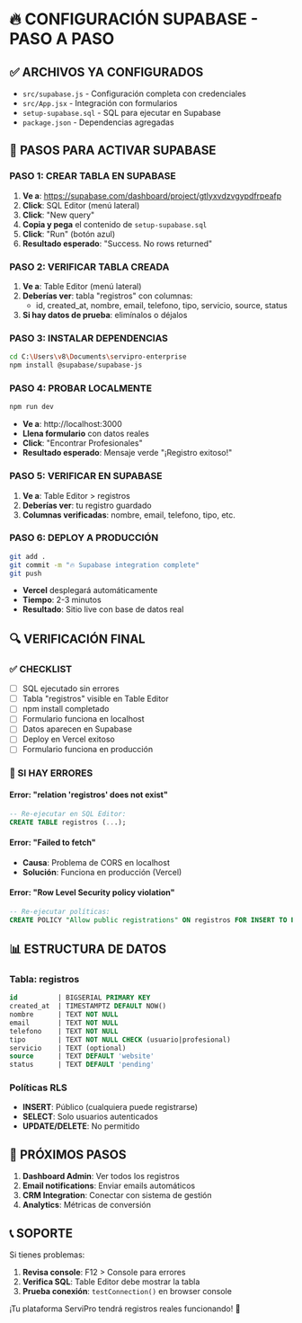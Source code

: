 # 🔥 CONFIGURACIÓN SUPABASE - PASO A PASO

## ✅ ARCHIVOS YA CONFIGURADOS
- `src/supabase.js` - Configuración completa con credenciales
- `src/App.jsx` - Integración con formularios  
- `setup-supabase.sql` - SQL para ejecutar en Supabase
- `package.json` - Dependencias agregadas

## 🚀 PASOS PARA ACTIVAR SUPABASE

### PASO 1: CREAR TABLA EN SUPABASE

1. **Ve a**: https://supabase.com/dashboard/project/gtlyxvdzvgypdfrpeafp
2. **Click**: SQL Editor (menú lateral)
3. **Click**: "New query"
4. **Copia y pega** el contenido de `setup-supabase.sql`
5. **Click**: "Run" (botón azul)
6. **Resultado esperado**: "Success. No rows returned"

### PASO 2: VERIFICAR TABLA CREADA

1. **Ve a**: Table Editor (menú lateral)
2. **Deberías ver**: tabla "registros" con columnas:
   - id, created_at, nombre, email, telefono, tipo, servicio, source, status
3. **Si hay datos de prueba**: elimínalos o déjalos

### PASO 3: INSTALAR DEPENDENCIAS

```bash
cd C:\Users\v8\Documents\servipro-enterprise
npm install @supabase/supabase-js
```

### PASO 4: PROBAR LOCALMENTE

```bash
npm run dev
```

- **Ve a**: http://localhost:3000
- **Llena formulario** con datos reales
- **Click**: "Encontrar Profesionales"
- **Resultado esperado**: Mensaje verde "¡Registro exitoso!"

### PASO 5: VERIFICAR EN SUPABASE

1. **Ve a**: Table Editor > registros
2. **Deberías ver**: tu registro guardado
3. **Columnas verificadas**: nombre, email, telefono, tipo, etc.

### PASO 6: DEPLOY A PRODUCCIÓN

```bash
git add .
git commit -m "🔥 Supabase integration complete"
git push
```

- **Vercel** desplegará automáticamente
- **Tiempo**: 2-3 minutos
- **Resultado**: Sitio live con base de datos real

## 🔍 VERIFICACIÓN FINAL

### ✅ CHECKLIST
- [ ] SQL ejecutado sin errores
- [ ] Tabla "registros" visible en Table Editor
- [ ] npm install completado
- [ ] Formulario funciona en localhost
- [ ] Datos aparecen en Supabase
- [ ] Deploy en Vercel exitoso
- [ ] Formulario funciona en producción

### 🚨 SI HAY ERRORES

#### Error: "relation 'registros' does not exist"
```sql
-- Re-ejecutar en SQL Editor:
CREATE TABLE registros (...);
```

#### Error: "Failed to fetch"
- **Causa**: Problema de CORS en localhost
- **Solución**: Funciona en producción (Vercel)

#### Error: "Row Level Security policy violation"
```sql
-- Re-ejecutar políticas:
CREATE POLICY "Allow public registrations" ON registros FOR INSERT TO PUBLIC WITH CHECK (true);
```

## 📊 ESTRUCTURA DE DATOS

### Tabla: registros
```sql
id          | BIGSERIAL PRIMARY KEY
created_at  | TIMESTAMPTZ DEFAULT NOW()
nombre      | TEXT NOT NULL
email       | TEXT NOT NULL  
telefono    | TEXT NOT NULL
tipo        | TEXT NOT NULL CHECK (usuario|profesional)
servicio    | TEXT (optional)
source      | TEXT DEFAULT 'website'
status      | TEXT DEFAULT 'pending'
```

### Políticas RLS
- **INSERT**: Público (cualquiera puede registrarse)
- **SELECT**: Solo usuarios autenticados
- **UPDATE/DELETE**: No permitido

## 🎯 PRÓXIMOS PASOS

1. **Dashboard Admin**: Ver todos los registros
2. **Email notifications**: Enviar emails automáticos
3. **CRM Integration**: Conectar con sistema de gestión
4. **Analytics**: Métricas de conversión

## 📞 SOPORTE

Si tienes problemas:
1. **Revisa console**: F12 > Console para errores
2. **Verifica SQL**: Table Editor debe mostrar la tabla
3. **Prueba conexión**: `testConnection()` en browser console

¡Tu plataforma ServiPro tendrá registros reales funcionando! 🚀
